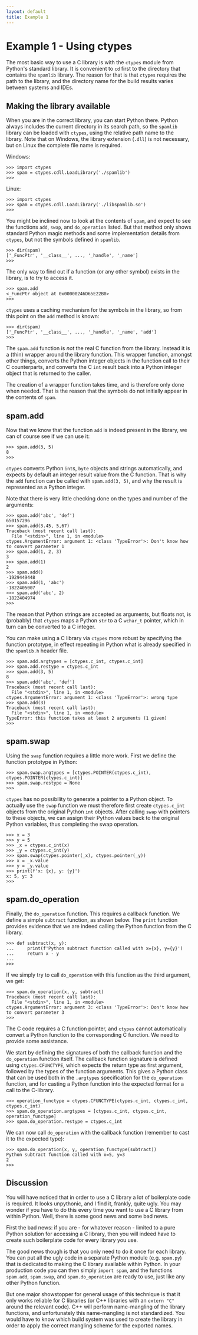 ```yaml
---
layout: default
title: Example 1
---
```


# Example 1 - Using ctypes

The most basic way to use a C library
is with the `ctypes` module from
Python's standard library.
It is convenient to `cd` first to the directory
that contains the `spamlib` library.
The reason for that is that `ctypes` requires the path
to the library, and the directory name
for the build results varies between systems
and IDEs.

## Making the library available

When you are in the correct library,
you can start Python there.
Python always includes the current directory
in its search path, so the `spamlib` library
can be loaded with `ctypes`, using the relative
path name to the library.
Note that on Windows, the library extension (`.dll`)
is not necessary, but on Linux the complete
file name is required.

Windows:

```
>>> import ctypes
>>> spam = ctypes.cdll.LoadLibrary('./spamlib')
>>>
```
Linux:

```
>>> import ctypes
>>> spam = ctypes.cdll.LoadLibrary('./libspamlib.so')
>>>
```

You might be inclined now to look at the
contents of `spam`, and expect to see the functions `add`, `swap`, and `do_operation` listed.
But that method only shows standard Python magic methods and some implementation details from
`ctypes`, but not the symbols defined in `spamlib`.

```
>>> dir(spam)
['_FuncPtr', '__class__', ..., '_handle', '_name']
>>>
```

The only way to find out if a function (or any other symbol) exists in the library,
is to try to access it.

```
>>> spam.add
<_FuncPtr object at 0x00000246D65E22B0>
>>>
```

`ctypes` uses a caching mechanism for the symbols in the library, so from this point on the
`add` method is known:

```
>>> dir(spam)
['_FuncPtr', '__class__', ..., '_handle', '_name', 'add']
>>>
```

The `spam.add` function is *not*
the real C function from the library.
Instead it is a (thin) wrapper around the library function.
This wrapper function, amongst other things, converts the Python integer
objects in the function call to their C counterparts,
and converts the C `int` result back into a Python integer object
that is returned to the caller.

The creation of a wrapper function takes time, and is therefore
only done when needed.
That is the reason that the symbols do not initially appear
in the contents of `spam`.

## spam.add

Now that we know that the function `add` is indeed present in the library,
we can of course see if we can use it:

```
>>> spam.add(3, 5)
8
>>>
```

`ctypes` converts Python `int`s, `byte` objects and strings automatically,
and expects by default an integer result value from the C function.
That is why the `add` function can be called with `spam.add(3, 5)`,
and why the result is represented as a Python integer.

Note that there is very little checking done on the types and number
of the arguments:

```
>>> spam.add('abc', 'def')
650157296
>>> spam.add(3.45, 5,67)
Traceback (most recent call last):
  File "<stdin>", line 1, in <module>
ctypes.ArgumentError: argument 1: <class 'TypeError'>: Don't know how to convert parameter 1
>>> spam.add(1, 2, 3)
3
>>> spam.add(1)
2
>>> spam.add()
-1929449448
>>> spam.add(1, 'abc')
-1822405007
>>> spam.add('abc', 2)
-1822404974
>>>
```

The reason that Python strings are accepted as arguments, but floats not,
is (probably) that `ctypes` maps a Python `str` to a C `wchar_t` pointer,
which in turn can be converted to a C integer.

You can make using a C library via `ctypes` more robust
by specifying the function prototype,
in effect repeating in Python what is already specified in the `spamlib.h` header file.

```
>>> spam.add.argtypes = [ctypes.c_int, ctypes.c_int]
>>> spam.add.restype = ctypes.c_int
>>> spam.add(3, 5)
8
>>> spam.add('abc', 'def')
Traceback (most recent call last):
  File "<stdin>", line 1, in <module>
ctypes.ArgumentError: argument 1: <class 'TypeError'>: wrong type
>>> spam.add(3)
Traceback (most recent call last):
  File "<stdin>", line 1, in <module>
TypeError: this function takes at least 2 arguments (1 given)
>>>
```

## spam.swap

Using the `swap` function requires a little more work.
First we define the function prototype in Python:

```
>>> spam.swap.argtypes = [ctypes.POINTER(ctypes.c_int), ctypes.POINTER(ctypes.c_int)]
>>> spam.swap.restype = None
>>>
```

`ctypes` has no possibility to generate a pointer to a Python object.
To actually use the `swap` function we must therefore first create
`ctypes.c_int` objects from the original Python `int` objects.
After calling `swap` with pointers to these objects,
we can assign their Python values back to the original Python variables,
thus completing the swap operation.

```
>>> x = 3
>>> y = 5
>>> _x = ctypes.c_int(x)
>>> _y = ctypes.c_int(y)
>>> spam.swap(ctypes.pointer(_x), ctypes.pointer(_y))
>>> x = _x.value
>>> y = _y.value
>>> print(f'x: {x}, y: {y}')
x: 5, y: 3
>>>
```

## spam.do_operation

Finally, the `do_operation` function.
This requires a callback function.
We define a simple `subtract` function, as shown below.
The `print` function provides evidence that we are indeed calling the Python function
from the C library.

```
>>> def subtract(x, y):
...     print(f'Python subtract function called with x={x}, y={y}')
...     return x - y
...
>>>
```

If we simply try to call `do_operation` with this function
as the third argument, we get:

```
>>> spam.do_operation(x, y, subtract)
Traceback (most recent call last):
  File "<stdin>", line 1, in <module>
ctypes.ArgumentError: argument 3: <class 'TypeError'>: Don't know how to convert parameter 3
>>>
```

The C code requires a C function pointer, and `ctypes`
cannot automatically convert a Python function to the corresponding C function.
We need to provide some assistance.

We start by defining the signatures of both the callback function
and the `do_operation` function itself.
The callback function signature is defined using
`ctypes.CFUNCTYPE`, which expects the return type as first argument,
followed by the types of the function arguments.
This gives a Python class that can be used both in the `.argtypes`
specification for the `do_operation` function,
and for casting a Python function into the expected format
for a call to the C-library.

```
>>> operation_functype = ctypes.CFUNCTYPE(ctypes.c_int, ctypes.c_int, ctypes.c_int)
>>> spam.do_operation.argtypes = [ctypes.c_int, ctypes.c_int, operation_functype]
>>> spam.do_operation.restype = ctypes.c_int
```

We can now call `do_operation` with the callback function
(remember to cast it to the expected type):

```
>>> spam.do_operation(x, y, operation_functype(subtract))
Python subtract function called with x=5, y=3
2
>>>
```

## Discussion

You will have noticed that in order to use a C library
a lot of boilerplate code is required.
It looks unpythonic, and I find it, frankly, quite ugly.
You may wonder if you have to do this every time you want
to use a C library from within Python.
Well, there is some good news and some bad news.

First the bad news: if you are - for whatever reason - limited
to a pure Python solution for accessing a C library,
then you will indeed have to create such boilerplate code
for every library you use.

The good news though is that you only need to do it once
for each library.
You can put all the ugly code in a separate Python module
(e.g. `spam.py`)
that is dedicated to making the C library available within Python.
In your production code you can then simply `import spam`,
and the functions `spam.add`, `spam.swap`, and `spam.do_operation` are
ready to use, just like any other Python function.

But one major showstopper for general usage of this technique
is that it only works reliable for C libraries
(or C++ libraries with an `extern "C"` around the relevant code).
C++ will perform name-mangling of the library functions,
and unfortunately this name-mangling is not standardized.
You would have to know which build system was used
to create the library in order to apply the correct
mangling scheme for the exported names.